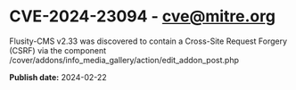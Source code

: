 # CVE-2024-23094 - cve@mitre.org

Flusity-CMS v2.33 was discovered to contain a Cross-Site Request Forgery (CSRF) via the component /cover/addons/info_media_gallery/action/edit_addon_post.php

**Publish date:** 2024-02-22
